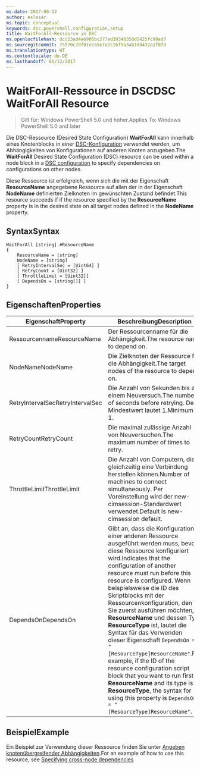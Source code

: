```yaml
---
ms.date: 2017-06-12
author: eslesar
ms.topic: conceptual
keywords: dsc,powershell,configuration,setup
title: WaitForAll-Ressource in DSC
ms.openlocfilehash: dcc23ad4e6905bc277ad39348350d5425fc90ad7
ms.sourcegitcommit: 75f70c7df01eea5e7a2c16f9a3ab1dd437a1f8fd
ms.translationtype: HT
ms.contentlocale: de-DE
ms.lasthandoff: 06/12/2017
---
```

# <a name="dsc-waitforall-resource"></a><span data-ttu-id="f7104-103">WaitForAll-Ressource in DSC</span><span class="sxs-lookup"><span data-stu-id="f7104-103">DSC WaitForAll Resource</span></span>

> <span data-ttu-id="f7104-104">Gilt für: Windows PowerShell 5.0 und höher.</span><span class="sxs-lookup"><span data-stu-id="f7104-104">Applies To: Windows PowerShell 5.0 and later</span></span>

<span data-ttu-id="f7104-105">Die DSC-Ressource (Desired State Configuration) **WaitForAll** kann innerhalb eines Knotenblocks in einer [DSC-Konfiguration](configurations.md) verwendet werden, um Abhängigkeiten von Konfigurationen auf anderen Knoten anzugeben.</span><span class="sxs-lookup"><span data-stu-id="f7104-105">The **WaitForAll** Desired State Configuration (DSC) resource can be used within a node block in a [DSC configuration](configurations.md) to specify dependencies on configurations on other nodes.</span></span>

<span data-ttu-id="f7104-106">Diese Ressource ist erfolgreich, wenn sich die mit der Eigenschaft **ResourceName** angegebene Ressource auf allen der in der Eigenschaft **NodeName** definierten Zielknoten im gewünschten Zustand befindet.</span><span class="sxs-lookup"><span data-stu-id="f7104-106">This resource succeeds if if the resource specified by the **ResourceName** property is in the desired state on all target nodes defined in the **NodeName** property.</span></span>


## <a name="syntax"></a><span data-ttu-id="f7104-107">Syntax</span><span class="sxs-lookup"><span data-stu-id="f7104-107">Syntax</span></span>

```
WaitForAll [string] #ResourceName
{
    ResourceName = [string]
    NodeName = [string]
    [ RetryIntervalSec = [Uint64] ]
    [ RetryCount = [Uint32] ] 
    [ ThrottleLimit = [Uint32]]
    [ DependsOn = [string[]] ]
}
```

## <a name="properties"></a><span data-ttu-id="f7104-108">Eigenschaften</span><span class="sxs-lookup"><span data-stu-id="f7104-108">Properties</span></span>

|  <span data-ttu-id="f7104-109">Eigenschaft</span><span class="sxs-lookup"><span data-stu-id="f7104-109">Property</span></span>  |  <span data-ttu-id="f7104-110">Beschreibung</span><span class="sxs-lookup"><span data-stu-id="f7104-110">Description</span></span>   | 
|---|---| 
| <span data-ttu-id="f7104-111">Ressourcenname</span><span class="sxs-lookup"><span data-stu-id="f7104-111">ResourceName</span></span>| <span data-ttu-id="f7104-112">Der Ressourcenname für die Abhängigkeit.</span><span class="sxs-lookup"><span data-stu-id="f7104-112">The resource name to depend on.</span></span>| 
| <span data-ttu-id="f7104-113">NodeName</span><span class="sxs-lookup"><span data-stu-id="f7104-113">NodeName</span></span>| <span data-ttu-id="f7104-114">Die Zielknoten der Ressource für die Abhängigkeit.</span><span class="sxs-lookup"><span data-stu-id="f7104-114">The target nodes of the resource to depend on.</span></span>| 
| <span data-ttu-id="f7104-115">RetryIntervalSec</span><span class="sxs-lookup"><span data-stu-id="f7104-115">RetryIntervalSec</span></span>| <span data-ttu-id="f7104-116">Die Anzahl von Sekunden bis zu einem Neuversuch.</span><span class="sxs-lookup"><span data-stu-id="f7104-116">The number of seconds before retrying.</span></span> <span data-ttu-id="f7104-117">Der Mindestwert lautet 1.</span><span class="sxs-lookup"><span data-stu-id="f7104-117">Minimum is 1.</span></span>| 
| <span data-ttu-id="f7104-118">RetryCount</span><span class="sxs-lookup"><span data-stu-id="f7104-118">RetryCount</span></span>| <span data-ttu-id="f7104-119">Die maximal zulässige Anzahl von Neuversuchen.</span><span class="sxs-lookup"><span data-stu-id="f7104-119">The maximum number of times to retry.</span></span>| 
| <span data-ttu-id="f7104-120">ThrottleLimit</span><span class="sxs-lookup"><span data-stu-id="f7104-120">ThrottleLimit</span></span>| <span data-ttu-id="f7104-121">Die Anzahl von Computern, die gleichzeitig eine Verbindung herstellen können.</span><span class="sxs-lookup"><span data-stu-id="f7104-121">Number of machines to connect simultaneously.</span></span> <span data-ttu-id="f7104-122">Per Voreinstellung wird der new-cimsession-Standardwert verwendet.</span><span class="sxs-lookup"><span data-stu-id="f7104-122">Default is new-cimsession default.</span></span>| 
| <span data-ttu-id="f7104-123">DependsOn</span><span class="sxs-lookup"><span data-stu-id="f7104-123">DependsOn</span></span> | <span data-ttu-id="f7104-124">Gibt an, dass die Konfiguration einer anderen Ressource ausgeführt werden muss, bevor diese Ressource konfiguriert wird.</span><span class="sxs-lookup"><span data-stu-id="f7104-124">Indicates that the configuration of another resource must run before this resource is configured.</span></span> <span data-ttu-id="f7104-125">Wenn beispielsweise die ID des Skriptblocks mit der Ressourcenkonfiguration, den Sie zuerst ausführen möchten, __ResourceName__ und dessen Typ __ResourceType__ ist, lautet die Syntax für das Verwenden dieser Eigenschaft `DependsOn = "[ResourceType]ResourceName"`.</span><span class="sxs-lookup"><span data-stu-id="f7104-125">For example, if the ID of the resource configuration script block that you want to run first is __ResourceName__ and its type is __ResourceType__, the syntax for using this property is `DependsOn = "[ResourceType]ResourceName"`.</span></span>|


## <a name="example"></a><span data-ttu-id="f7104-126">Beispiel</span><span class="sxs-lookup"><span data-stu-id="f7104-126">Example</span></span>

<span data-ttu-id="f7104-127">Ein Beispiel zur Verwendung dieser Ressource finden Sie unter [Angeben knotenübergreifender Abhängigkeiten](crossNodeDependencies.md).</span><span class="sxs-lookup"><span data-stu-id="f7104-127">For an example of how to use this resource, see [Specifying cross-node dependencies](crossNodeDependencies.md)</span></span>

